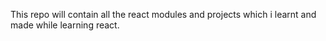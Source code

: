 This repo will contain all the react modules and projects which i learnt and made while learning react.
